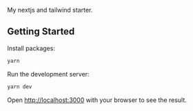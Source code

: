 My nextjs and tailwind starter.

## Getting Started

Install packages:

```bash
yarn
```

Run the development server:

```bash
yarn dev
```

Open [http://localhost:3000](http://localhost:3000) with your browser to see the result.
